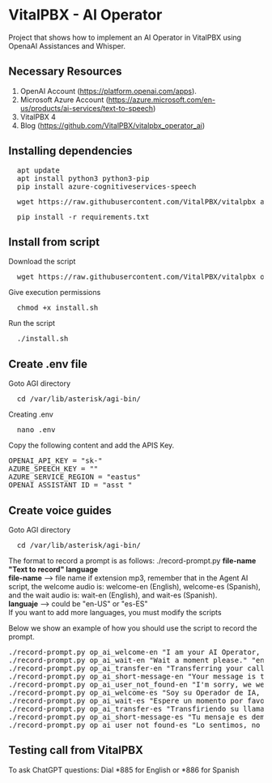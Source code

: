 # VitalPBX - AI Operator
Project that shows how to implement an AI Operator in VitalPBX using OpenaAI Assistances and Whisper.
## Necessary Resources
1.	OpenAI Account (https://platform.openai.com/apps).
2.	Microsoft Azure Account (https://azure.microsoft.com/en-us/products/ai-services/text-to-speech)
3.	VitalPBX 4
4.	Blog (https://github.com/VitalPBX/vitalpbx_operator_ai)

## Installing dependencies
<pre>
  apt update
  apt install python3 python3-pip
  pip install azure-cognitiveservices-speech
</pre>

<pre>
  wget https://raw.githubusercontent.com/VitalPBX/vitalpbx_agent_ai_chatgpt/main/requirements.txt
</pre>

<pre>
  pip install -r requirements.txt
</pre>

## Install from script
Download the script
<pre>
  wget https://raw.githubusercontent.com/VitalPBX/vitalpbx_operator_ai_chatgpt/main/install.sh
</pre>

Give execution permissions
<pre>
  chmod +x install.sh
</pre>

Run the script
<pre>
  ./install.sh
</pre>

## Create .env file
Goto AGI directory
<pre>
  cd /var/lib/asterisk/agi-bin/
</pre>

Creating .env
<pre>
  nano .env
</pre>

Copy the following content and add the APIS Key.
<pre>
OPENAI_API_KEY = "sk-"
AZURE_SPEECH_KEY = ""
AZURE_SERVICE_REGION = "eastus"
OPENAI_ASSISTANT_ID = "asst_"
</pre>

## Create voice guides
Goto AGI directory
<pre>
  cd /var/lib/asterisk/agi-bin/
</pre>

The format to record a prompt is as follows:
./record-prompt.py <strong>file-name "Text to record" language</strong><br>
<strong>file-name</strong> --> file name if extension mp3, remember that in the Agent AI script, the welcome audio is: welcome-en (English), welcome-es (Spanish), and the wait audio is: wait-en (English), and wait-es (Spanish).<br>
<strong>languaje</strong> --> could be "en-US" or "es-ES"<br>
If you want to add more languages, you must modify the scripts<br>

Below we show an example of how you should use the script to record the prompt.
<pre>
./record-prompt.py op_ai_welcome-en "I am your AI Operator, after hearing the tone, could you please tell me the name of the person or the area you wish to communicate with?" "en-US"
./record-prompt.py op_ai_wait-en "Wait a moment please." "en-US"
./record-prompt.py op_ai_transfer-en "Transferring your call, please hold." "en-US"
./record-prompt.py op_ai_short-message-en "Your message is too short, please try again." "en-US"
./record-prompt.py op_ai_user_not_found-en "I'm sorry, we were unable to find the information you requested. Please try again." "en-US"
./record-prompt.py op_ai_welcome-es "Soy su Operador de IA, despues de escuchar el tono, ¿podría decirme el nombre de la persona o el área con la que desea comunicarse?" "es-ES"
./record-prompt.py op_ai_wait-es "Espere un momento por favor." "es-ES"
./record-prompt.py op_ai_transfer-es "Transfiriendo su llamada, por favor espere." "es-ES"
./record-prompt.py op_ai_short-message-es "Tu mensaje es demasiado corto, inténtalo de nuevo." "es-ES"
./record-prompt.py op_ai_user_not_found-es "Lo sentimos, no pudimos encontrar la información que solicitaste. Inténtalo de nuevo." "es-ES"
</pre>

## Testing call from VitalPBX
To ask ChatGPT questions: Dial *885 for English or *886 for Spanish<br>
